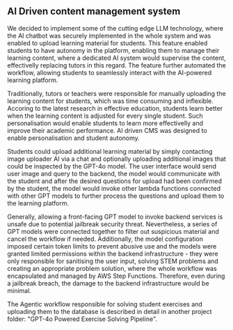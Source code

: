 ## AI Driven content management system

We decided to implement some of the cutting edge LLM technology, where the AI chatbot was securely implemented in the whole system and was enabled to upload learning material for students. This feature enabled students to have autonomy in the 
platform, enabling them to manage their learning content, where a dedicated AI system would supervise the content, effectivelly replacing tutors in this regard. The feature further automated the workflow, allowing students to seamlessly 
interact with the AI-powered learning platform.

Traditionally, tutors or teachers were responsible for manually uploading the learning content for students, which was time consuming and inflexible. Accoring to the latest research in effective education, students learn better when
the learning content is adjusted for every single student. Such personalisation would enable students to learn more effectivelly and improve their academic performance. AI driven CMS was designed to enable personalisation and student autonomy.

Students could upload additional learning material by simply contacting image uploader AI via a chat and optionally uploading additional images that could be inspected by the GPT-4o model. The user interface would send user image and 
query to the backend, the model would communicate with the student and after the desired questions for upload had been confirmed by the student, the model would invoke other lambda functions connected with other GPT models to further process
the questions and upload them to the learning platform.

Generally, allowing a front-facing GPT model to invoke backend services is unsafe due to potential jailbreak security threat. Nevertheless, a series of GPT models were connected together to filter out suspicious material and cancel
the workflow if needed. Additionally, the model configuration imposed certain token limits to prevent abusive use and the models were granted limited permissions within the backend infrastructure - they were only responsible for 
sanitising the user input, solving STEM problems and creating an appropriate problem solution, where the
whole workflow was encapsulated and managed by AWS Step Functions. Therefore, even during a jailbreak breach, the damage to the backend infrastructure would be minimal.

The Agentic workflow responsible for solving student exercises and uploading them to the database is described in detail in another project folder: "GPT-4o Powered Exercise Solving Pipeline".
